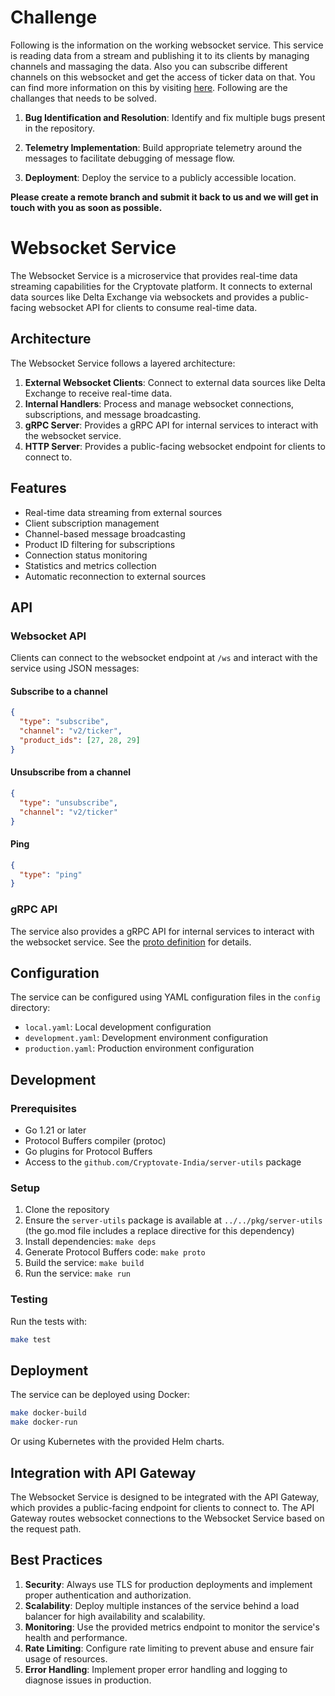 # Challenge

Following is the information on the working websocket service. This service is reading data from a stream and publishing it to its clients by managing channels and massaging the data. Also you can subscribe different channels on this websocket and get the access of ticker data on that. You can find more information on this by visiting [here](https://docs.delta.exchange/#public-channels-2). Following are the challanges that needs to be solved.

1. **Bug Identification and Resolution**: Identify and fix multiple bugs present in the repository.

2. **Telemetry Implementation**: Build appropriate telemetry around the messages to facilitate debugging of message flow.

3. **Deployment**: Deploy the service to a publicly accessible location.

**Please create a remote branch and submit it back to us and we will get in touch with you as soon as possible.**

# Websocket Service

The Websocket Service is a microservice that provides real-time data streaming capabilities for the Cryptovate platform. It connects to external data sources like Delta Exchange via websockets and provides a public-facing websocket API for clients to consume real-time data.

## Architecture

The Websocket Service follows a layered architecture:

1. **External Websocket Clients**: Connect to external data sources like Delta Exchange to receive real-time data.
2. **Internal Handlers**: Process and manage websocket connections, subscriptions, and message broadcasting.
3. **gRPC Server**: Provides a gRPC API for internal services to interact with the websocket service.
4. **HTTP Server**: Provides a public-facing websocket endpoint for clients to connect to.

## Features

- Real-time data streaming from external sources
- Client subscription management
- Channel-based message broadcasting
- Product ID filtering for subscriptions
- Connection status monitoring
- Statistics and metrics collection
- Automatic reconnection to external sources

## API

### Websocket API

Clients can connect to the websocket endpoint at `/ws` and interact with the service using JSON messages:

#### Subscribe to a channel

```json
{
  "type": "subscribe",
  "channel": "v2/ticker",
  "product_ids": [27, 28, 29]
}
```

#### Unsubscribe from a channel

```json
{
  "type": "unsubscribe",
  "channel": "v2/ticker"
}
```

#### Ping

```json
{
  "type": "ping"
}
```

### gRPC API

The service also provides a gRPC API for internal services to interact with the websocket service. See the [proto definition](./protos/websocket/v1/api.proto) for details.

## Configuration

The service can be configured using YAML configuration files in the `config` directory:

- `local.yaml`: Local development configuration
- `development.yaml`: Development environment configuration
- `production.yaml`: Production environment configuration

## Development

### Prerequisites

- Go 1.21 or later
- Protocol Buffers compiler (protoc)
- Go plugins for Protocol Buffers
- Access to the `github.com/Cryptovate-India/server-utils` package

### Setup

1. Clone the repository
2. Ensure the `server-utils` package is available at `../../pkg/server-utils` (the go.mod file includes a replace directive for this dependency)
3. Install dependencies: `make deps`
4. Generate Protocol Buffers code: `make proto`
5. Build the service: `make build`
6. Run the service: `make run`

### Testing

Run the tests with:

```bash
make test
```

## Deployment

The service can be deployed using Docker:

```bash
make docker-build
make docker-run
```

Or using Kubernetes with the provided Helm charts.

## Integration with API Gateway

The Websocket Service is designed to be integrated with the API Gateway, which provides a public-facing endpoint for clients to connect to. The API Gateway routes websocket connections to the Websocket Service based on the request path.

## Best Practices

1. **Security**: Always use TLS for production deployments and implement proper authentication and authorization.
2. **Scalability**: Deploy multiple instances of the service behind a load balancer for high availability and scalability.
3. **Monitoring**: Use the provided metrics endpoint to monitor the service's health and performance.
4. **Rate Limiting**: Configure rate limiting to prevent abuse and ensure fair usage of resources.
5. **Error Handling**: Implement proper error handling and logging to diagnose issues in production.
